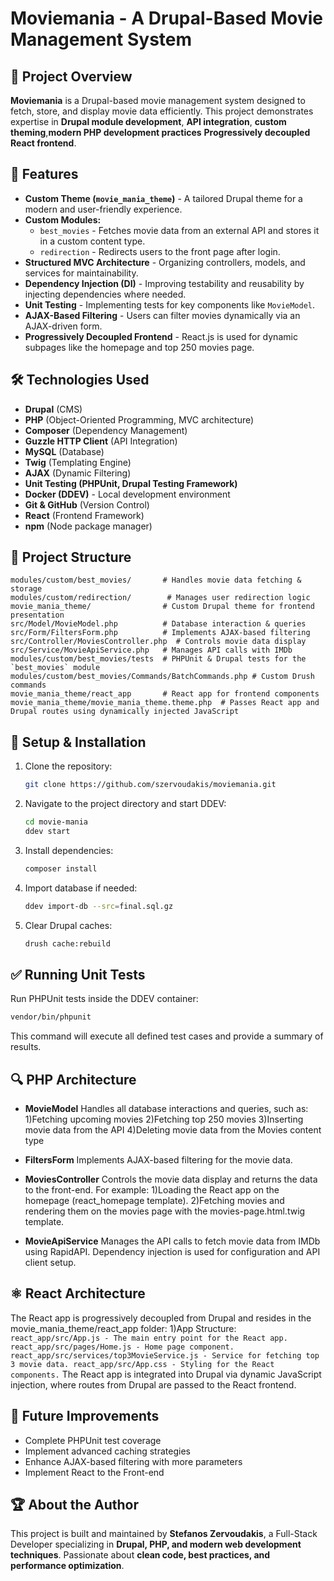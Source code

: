# Moviemania - A Drupal-Based Movie Management System

## 📌 Project Overview
**Moviemania** is a Drupal-based movie management system designed to fetch, store, and display movie data efficiently. This project demonstrates expertise in 
**Drupal module development**, **API integration**, **custom theming**,**modern PHP development practices** **Progressively decoupled React frontend**.

## 🚀 Features
- **Custom Theme (`movie_mania_theme`)** - A tailored Drupal theme for a modern and user-friendly experience.
- **Custom Modules:**
  - `best_movies` - Fetches movie data from an external API and stores it in a custom content type.
  - `redirection` - Redirects users to the front page after login.
- **Structured MVC Architecture** - Organizing controllers, models, and services for maintainability.
- **Dependency Injection (DI)** - Improving testability and reusability by injecting dependencies where needed.
- **Unit Testing** - Implementing tests for key components like `MovieModel`.
- **AJAX-Based Filtering** - Users can filter movies dynamically via an AJAX-driven form.
- **Progressively Decoupled Frontend** - React.js is used for dynamic subpages like the homepage and top 250 movies page.

## 🛠️ Technologies Used
- **Drupal** (CMS)
- **PHP** (Object-Oriented Programming, MVC architecture)
- **Composer** (Dependency Management)
- **Guzzle HTTP Client** (API Integration)
- **MySQL** (Database)
- **Twig** (Templating Engine)
- **AJAX** (Dynamic Filtering)
- **Unit Testing (PHPUnit, Drupal Testing Framework)**
- **Docker (DDEV)** - Local development environment
- **Git & GitHub** (Version Control)
- **React** (Frontend Framework)
- **npm** (Node package manager)

## 📂 Project Structure
```
modules/custom/best_movies/       # Handles movie data fetching & storage
modules/custom/redirection/        # Manages user redirection logic
movie_mania_theme/                # Custom Drupal theme for frontend presentation
src/Model/MovieModel.php          # Database interaction & queries
src/Form/FiltersForm.php          # Implements AJAX-based filtering
src/Controller/MoviesController.php  # Controls movie data display
src/Service/MovieApiService.php   # Manages API calls with IMDb
modules/custom/best_movies/tests  # PHPUnit & Drupal tests for the `best_movies` module
modules/custom/best_movies/Commands/BatchCommands.php # Custom Drush commands
movie_mania_theme/react_app       # React app for frontend components
movie_mania_theme/movie_mania_theme.theme.php  # Passes React app and Drupal routes using dynamically injected JavaScript

```

## 🚧 Setup & Installation
1. Clone the repository:
   ```bash
   git clone https://github.com/szervoudakis/moviemania.git
   ```
2. Navigate to the project directory and start DDEV:
   ```bash
   cd movie-mania
   ddev start
   ```
3. Install dependencies:
   ```bash
   composer install
   ```
4. Import database if needed:
   ```bash
   ddev import-db --src=final.sql.gz
   ```
5. Clear Drupal caches:
   ```bash
   drush cache:rebuild
   ```

## ✅ Running Unit Tests 
Run PHPUnit tests inside the DDEV container:
```bash
vendor/bin/phpunit
```
This command will execute all defined test cases and provide a summary of results.

## 🔍 PHP Architecture
- **MovieModel** Handles all database interactions and queries, such as:
   1)Fetching upcoming movies
   2)Fetching top 250 movies 
   3)Inserting movie data from the API
   4)Deleting movie data from the Movies content type

- **FiltersForm** Implements AJAX-based filtering for the movie data.

- **MoviesController**  Controls the movie data display and returns the data to the front-end. For example:
   1)Loading the React app on the homepage (react_homepage template).
   2)Fetching movies and rendering them on the movies page with the movies-page.html.twig template.

- **MovieApiService**  Manages the API calls to fetch movie data from IMDb using RapidAPI. Dependency injection is used for configuration and API client setup.

## ⚛️ React Architecture
The React app is progressively decoupled from Drupal and resides in the movie_mania_theme/react_app folder:
    1)App Structure:
         ```
         react_app/src/App.js - The main entry point for the React app.
         react_app/src/pages/Home.js - Home page component.
         react_app/src/services/top3MovieService.js - Service for fetching top 3 movie data.
         react_app/src/App.css - Styling for the React components.
        ```
The React app is integrated into Drupal via dynamic JavaScript injection, where routes from Drupal are passed to the React frontend.

## 📌 Future Improvements
- Complete PHPUnit test coverage
- Implement advanced caching strategies
- Enhance AJAX-based filtering with more parameters
- Implement React to the Front-end

## 🏆 About the Author
This project is built and maintained by **Stefanos Zervoudakis**, a Full-Stack Developer specializing in **Drupal, PHP, and modern web development techniques**. Passionate about **clean code, best practices, and performance optimization**.
